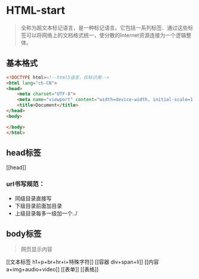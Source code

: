 # HTML-start
> 全称为超文本标记语言，是一种标记语言。它包括一系列标签．通过这些标签可以将网络上的文档格式统一，使分散的Internet资源连接为一个逻辑整体。
## 基本格式
```html
<!DOCTYPE html><!--html5语言，仅标识用-->
<html lang="ch-CN">
<head>
	<meta charset="UTF-8">
	<meta name="viewport" content="width=device-width, initial-scale=1.0">
	<title>Document</title>
</head>
<body>

</body>
</html>
```
## head标签
[[head]]
### url书写规范：
  - 同级目录直接写
  - 下级目录前面加目录
  - 上级目录每多一级加一个../
## body标签
> 网页显示内容

[[文本标签 h1+p+br+hr+i+特殊字符]]
[[容器 div+span+li]]
[[内容 a+img+audio+video]]
[[表单]]
[[表格]]




